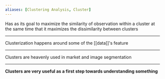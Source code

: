 ```yaml
---
aliases: [Clustering Analysis, Cluster]
---
```


Has as its goal to maximize the similarity of observation within a cluster at the same time that it maximizes the dissimilarity between clusters

---

Clusterization happens around some of the [[data]]'s feature

---

Clusters are heavenly used in market and image segmentation

---

**Clusters are very useful as a first step towards understanding something**
